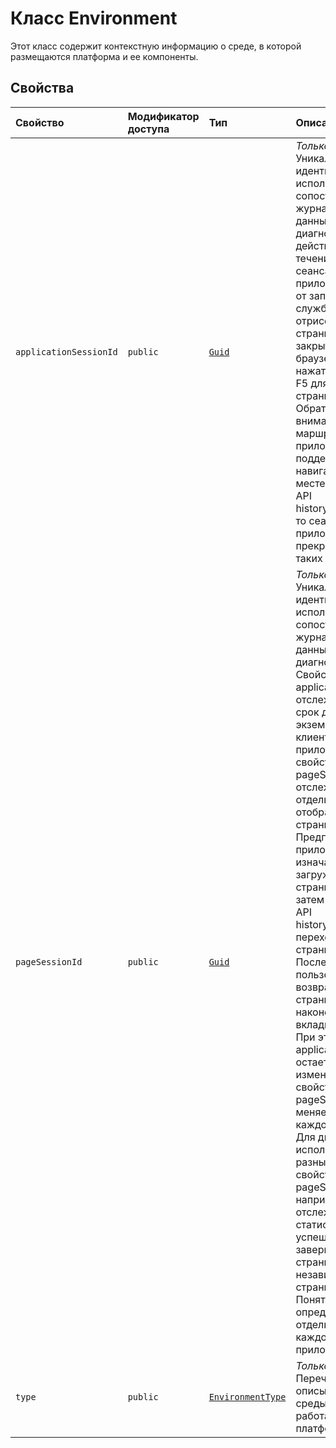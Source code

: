 # <a name="environment-class"></a>Класс Environment







Этот класс содержит контекстную информацию о среде, в которой размещаются платформа и ее компоненты.



## <a name="properties"></a>Свойства

| Свойство     | Модификатор доступа | Тип | Описание|
|:-------------|:----|:-------|:-----------|
|`applicationSessionId`     | `public` | [`Guid`](../sp-core-library/guid.md) | _Только для чтения._ Уникальный идентификатор, используемый для сопоставления журналов и других данных диагностики. Он действует в течение одного сеанса клиентского приложения, т. е. от запроса к службе, который отрисовывает страницу, до закрытия вкладки браузера или нажатия клавиши F5 для обновления страницы. Обратите внимание, что если маршрутизатор приложения поддерживает навигацию на месте с помощью API history.pushState(), то сеанс приложения не прекращается при таких переходах. |
|`pageSessionId`     | `public` | [`Guid`](../sp-core-library/guid.md) | _Только для чтения._ Уникальный идентификатор, используемый для сопоставления журналов и других данных диагностики. Свойство applicationSessionId отслеживает весь срок действия экземпляра клиентского приложения, а свойство pageSessionId отслеживает отдельную отображаемую страницу. Предположим, что приложение изначально загружает страницу PageA, а затем с помощью API history.pushState() переходит к странице PageB. После этого пользователь возвращается на страницу PageA и наконец закрывает вкладку браузера. При этом свойство applicationSessionId остается без изменений, но свойство pageSessionId меняется при каждом переходе. Для диагностики используются 3 разных значения свойства pageSessionId, например для отслеживания статистики успешных завершений для страницы PageA независимо от страницы PageB. Понятие страницы определяется отдельно для каждого приложения. |
|`type`     | `public` | [`EnvironmentType`](../sp-core-library/environmenttype.md) | _Только для чтения._ Перечисление, описывающее тип среды, в которой работает платформа. |








